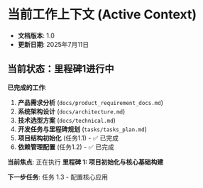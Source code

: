 # **当前工作上下文 (Active Context)**

*   **文档版本**: 1.0
*   **更新日期**: 2025年7月11日

## **当前状态：里程碑1进行中**

**已完成的工作**:
1.  **产品需求分析** (`docs/product_requirement_docs.md`)
2.  **系统架构设计** (`docs/architecture.md`)
3.  **技术选型方案** (`docs/technical.md`)
4.  **开发任务与里程碑规划** (`tasks/tasks_plan.md`)
5.  **项目结构初始化** (任务1.1) - ✅ 已完成
6.  **依赖管理配置** (任务1.2) - ✅ 已完成

**当前焦点**: 
正在执行 **里程碑 1: 项目初始化与核心基础构建**

**下一步任务**: 
任务 1.3 - 配置核心应用 
